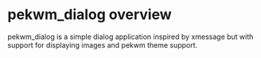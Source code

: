 # pekwm_dialog overview

pekwm_dialog is a simple dialog application inspired by xmessage but
with support for displaying images and pekwm theme support.

# 
